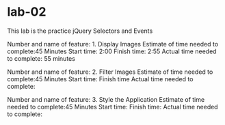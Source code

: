 # lab-02

This lab is the practice jQuery Selectors and Events

Number and name of feature: 1. Display Images
Estimate of time needed to complete:45 Minutes
Start time: 2:00
Finish time: 2:55
Actual time needed to complete: 55 minutes

Number and name of feature: 2. Filter Images
Estimate of time needed to complete:45 Minutes
Start time:
Finish time
Actual time needed to complete:

Number and name of feature: 3. Style the Application
Estimate of time needed to complete:45 Minutes
Start time:
Finish time: 
Actual time needed to complete: 
